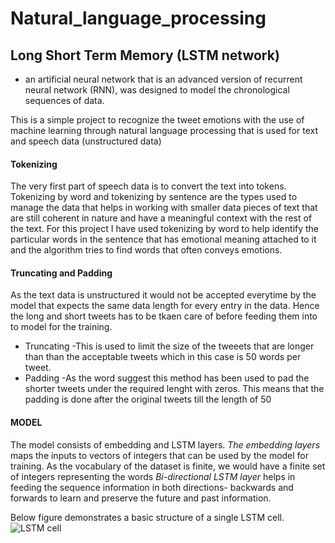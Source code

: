 # Natural_language_processing

## Long Short Term Memory (LSTM network) 
- an artificial neural network that is an advanced version of recurrent neural network (RNN), was designed to model the chronological sequences of data.

This is a simple project to recognize the tweet emotions with the use of machine learning through natural language processing that is used for text and speech data (unstructured data)

#### Tokenizing
The very first part of speech data is to convert the text into tokens.
Tokenizing by word and tokenizing by sentence are the types used to manage the data that helps in working with smaller data pieces of text that are still coherent in nature and have a meaningful context with the rest of the text.
For this project I have used tokenizing by word to help identify the particular words in the sentence that has emotional meaning attached to it and the algorithm tries to find words that often conveys emotions.

#### Truncating and Padding

As the text data is unstructured it would not be accepted everytime by the model that expects the same data length for every entry in the data. Hence the long and short tweets has to be tkaen care of before feeding them into to model for the training.
- Truncating
-This is used to limit the size of the tweeets that are longer than than the acceptable tweets which in this case is 50 words per tweet.
- Padding
-As the word suggest this method has been used to pad the shorter tweets under the required lenght with zeros. This means that the padding is done after the original tweets till the length of 50 

#### MODEL
The model consists of embedding and LSTM layers.
*The embedding layers* maps the inputs to vectors of integers that can be used by the model for training. As the vocabulary of the dataset is finite, we would have a finite set of integers representing the words
*Bi-directional LSTM layer* helps in feeding the sequence information in both directions- backwards and forwards to learn and preserve the future and past information.

Below figure demonstrates a basic structure of a single LSTM cell.
![LSTM cell](https://user-images.githubusercontent.com/84092636/205437703-cab105ca-8859-4970-814f-1211b85a5bfa.jpeg)
